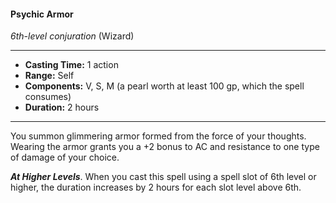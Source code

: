 #### Psychic Armor
*6th-level conjuration* (Wizard)
___
- **Casting Time:** 1 action
- **Range:** Self
- **Components:** V, S, M (a pearl worth at least 100 gp, which the spell consumes)
- **Duration:** 2 hours
---
You summon glimmering armor formed from the force of your thoughts. Wearing the armor grants you a +2 bonus to AC and resistance to one type of damage of your choice.

***At Higher Levels***. When you cast this spell using a spell slot of 6th level or higher, the duration increases by 2 hours for each slot level above 6th.
